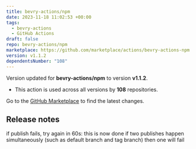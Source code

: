```yaml
---
title: bevry-actions/npm
date: 2023-11-18 11:02:53 +00:00
tags:
  - bevry-actions
  - GitHub Actions
draft: false
repo: bevry-actions/npm
marketplace: https://github.com/marketplace/actions/bevry-actions-npm
version: v1.1.2
dependentsNumber: "108"
---
```



Version updated for **bevry-actions/npm** to version **v1.1.2**.
- This action is used across all versions by **108** repositories.

Go to the [GitHub Marketplace](https://github.com/marketplace/actions/bevry-actions-npm) to find the latest changes.

## Release notes

if publish fails, try again in 60s: this is now done if two publishes happen simultaneously (such as default branch and tag branch) then one will fail
